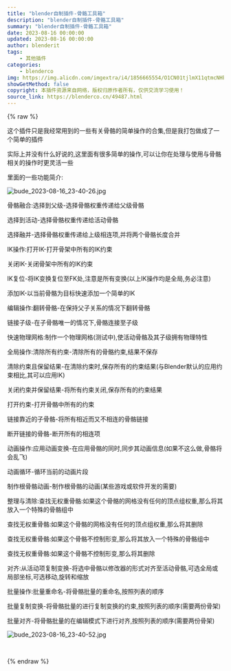```yaml
---
title: "blender自制插件-骨骼工具箱"
description: "blender自制插件-骨骼工具箱"
summary: "blender自制插件-骨骼工具箱"
date: 2023-08-16 00:00:00
updated: 2023-08-16 00:00:00
author: blenderit
tags: 
    - 其他插件
categories:
    - blenderco
img: https://img.alicdn.com/imgextra/i4/1856665554/O1CN01tjlmX11qtmcNHbdWJ_!!1856665554.jpg
showGetMethod: false
copyright: 本插件资源来自网络，版权归原作者所有，仅供交流学习使用！
source_link: https://blenderco.cn/49487.html
---
```


{% raw %}
<p>这个插件只是我经常用到的一些有关骨骼的简单操作的合集,但是我打包做成了一个简单的插件</p><p>实际上并没有什么好说的,这里面有很多简单的操作,可以让你在处理与使用与骨骼相关的操作时更灵活一些</p><p>里面的一些功能简介:</p><p><img src="https://img.alicdn.com/imgextra/i4/1856665554/O1CN01O1LAKc1qtmcIFidCT_!!1856665554.jpg" alt="bude_2023-08-16_23-40-26.jpg"></p><p>骨骼融合:选择到父级-选择骨骼权重传递给父级骨骼</p><p>选择到活动-选择骨骼权重传递给活动骨骼</p><p>选择融并-选择骨骼权重传递给上级相连项,并将两个骨骼长度合并</p><p>IK操作:打开IK-打开骨架中所有的IK约束</p><p>关闭IK-关闭骨架中所有的IK约束</p><p>IK复位-将IK变换复位至FK处,注意是所有变换(以上IK操作均是全局,务必注意)</p><p>添加IK-以当前骨骼为目标快速添加一个简单的IK</p><p>编辑操作:翻转骨骼-在保持父子关系的情况下翻转骨骼</p><p>链接子级-在子骨骼唯一的情况下,骨骼连接至子级</p><p>快速物理网格:制作一个物理网格(测试中),使活动骨骼及其子级拥有物理特性</p><p>全局操作:清除所有约束-清除所有的骨骼约束,结果不保存</p><p>清除约束且保留结果-在清除约束时,保存所有的约束结果(与Blender默认的应用约束相比,其可以应用IK)</p><p>关闭约束并保留结果-将所有约束关闭,保存所有的约束结果</p><p>打开约束-打开骨骼中所有的约束</p><p>链接靠近的子骨骼-将所有相近而又不相连的骨骼链接</p><p>断开链接的骨骼-断开所有的相连项</p><p>动画操作:应用动画变换-在应用骨骼的同时,同步其动画信息(如果不这么做,骨骼将会乱飞)</p><p>动画循环-循环当前的动画片段</p><p>制作根骨骼动画-制作根骨骼的动画(某些游戏或软件开发的需要)</p><p>整理与清除:查找无权重骨骼:如果这个骨骼的网格没有任何的顶点组权重,那么将其放入一个特殊的骨骼组中</p><p>查找无权重骨骼:如果这个骨骼的网格没有任何的顶点组权重,那么将其删除</p><p>查找无权重骨骼:如果这个骨骼不控制形变,那么将其放入一个特殊的骨骼组中</p><p>查找无权重骨骼:如果这个骨骼不控制形变,那么将其删除</p><p>对齐:从活动项复制变换-将选中骨骼以修改器的形式对齐至活动骨骼,可选全局或局部坐标,可选移动,旋转和缩放</p><p>批量操作:批量重命名-将骨骼批量的重命名,按照列表的顺序</p><p>批量复制变换-将骨骼批量的进行复制变换的约束,按照列表的顺序(需要两份骨架)</p><p>批量对齐-将骨骼批量的在编辑模式下进行对齐,按照列表的顺序(需要两份骨架)</p><p><img src="https://img.alicdn.com/imgextra/i1/1856665554/O1CN01ZahneN1qtmcPB9glH_!!1856665554.jpg" alt="bude_2023-08-16_23-40-52.jpg"></p><p> </p>
<div style="display: none">blenderco</div>
{% endraw %}